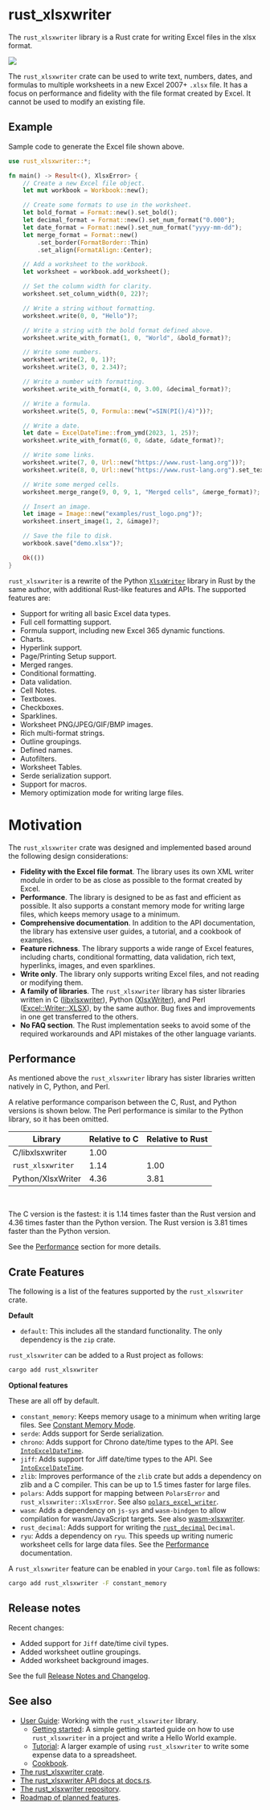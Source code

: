 # rust_xlsxwriter

The `rust_xlsxwriter` library is a Rust crate for writing Excel files in the
xlsx format.

<img src="https://rustxlsxwriter.github.io/images/demo.png">

The `rust_xlsxwriter` crate can be used to write text, numbers, dates, and
formulas to multiple worksheets in a new Excel 2007+ `.xlsx` file. It has a
focus on performance and fidelity with the file format created by Excel. It
cannot be used to modify an existing file.

## Example

Sample code to generate the Excel file shown above.

```rust
use rust_xlsxwriter::*;

fn main() -> Result<(), XlsxError> {
    // Create a new Excel file object.
    let mut workbook = Workbook::new();

    // Create some formats to use in the worksheet.
    let bold_format = Format::new().set_bold();
    let decimal_format = Format::new().set_num_format("0.000");
    let date_format = Format::new().set_num_format("yyyy-mm-dd");
    let merge_format = Format::new()
        .set_border(FormatBorder::Thin)
        .set_align(FormatAlign::Center);

    // Add a worksheet to the workbook.
    let worksheet = workbook.add_worksheet();

    // Set the column width for clarity.
    worksheet.set_column_width(0, 22)?;

    // Write a string without formatting.
    worksheet.write(0, 0, "Hello")?;

    // Write a string with the bold format defined above.
    worksheet.write_with_format(1, 0, "World", &bold_format)?;

    // Write some numbers.
    worksheet.write(2, 0, 1)?;
    worksheet.write(3, 0, 2.34)?;

    // Write a number with formatting.
    worksheet.write_with_format(4, 0, 3.00, &decimal_format)?;

    // Write a formula.
    worksheet.write(5, 0, Formula::new("=SIN(PI()/4)"))?;

    // Write a date.
    let date = ExcelDateTime::from_ymd(2023, 1, 25)?;
    worksheet.write_with_format(6, 0, &date, &date_format)?;

    // Write some links.
    worksheet.write(7, 0, Url::new("https://www.rust-lang.org"))?;
    worksheet.write(8, 0, Url::new("https://www.rust-lang.org").set_text("Rust"))?;

    // Write some merged cells.
    worksheet.merge_range(9, 0, 9, 1, "Merged cells", &merge_format)?;

    // Insert an image.
    let image = Image::new("examples/rust_logo.png")?;
    worksheet.insert_image(1, 2, &image)?;

    // Save the file to disk.
    workbook.save("demo.xlsx")?;

    Ok(())
}
```

`rust_xlsxwriter` is a rewrite of the Python [`XlsxWriter`] library in Rust
by the same author, with additional Rust-like features and APIs. The
supported features are:

- Support for writing all basic Excel data types.
- Full cell formatting support.
- Formula support, including new Excel 365 dynamic functions.
- Charts.
- Hyperlink support.
- Page/Printing Setup support.
- Merged ranges.
- Conditional formatting.
- Data validation.
- Cell Notes.
- Textboxes.
- Checkboxes.
- Sparklines.
- Worksheet PNG/JPEG/GIF/BMP images.
- Rich multi-format strings.
- Outline groupings.
- Defined names.
- Autofilters.
- Worksheet Tables.
- Serde serialization support.
- Support for macros.
- Memory optimization mode for writing large files.


[`XlsxWriter`]: https://xlsxwriter.readthedocs.io/index.html
[rust_xlsxwriter GitHub]: https://github.com/jmcnamara/rust_xlsxwriter


# Motivation

The `rust_xlsxwriter` crate was designed and implemented based around the
following design considerations:

- **Fidelity with the Excel file format**. The library uses its own XML
  writer module in order to be as close as possible to the format created by
  Excel.
- **Performance**. The library is designed to be as fast and efficient as
  possible. It also supports a constant memory mode for writing large files,
  which keeps memory usage to a minimum.
- **Comprehensive documentation**. In addition to the API documentation, the
  library has extensive user guides, a tutorial, and a cookbook of examples.
- **Feature richness**. The library supports a wide range of Excel features,
  including charts, conditional formatting, data validation, rich text,
  hyperlinks, images, and even sparklines.
- **Write only**. The library only supports writing Excel files, and not
  reading or modifying them.
- **A family of libraries**. The `rust_xlsxwriter` library has sister
  libraries written in C ([libxlsxwriter]), Python ([XlsxWriter]), and Perl
  ([Excel::Writer::XLSX]), by the same author. Bug fixes and improvements in
  one get transferred to the others.
- **No FAQ section**. The Rust implementation seeks to avoid some of the
  required workarounds and API mistakes of the other language variants.

[XlsxWriter]: https://xlsxwriter.readthedocs.io/index.html
[libxlsxwriter]: https://libxlsxwriter.github.io
[Excel::Writer::XLSX]: https://metacpan.org/dist/Excel-Writer-XLSX/view/lib/Excel/Writer/XLSX.pm


## Performance

As mentioned above the `rust_xlsxwriter` library has sister libraries
written natively in C, Python, and Perl.

A relative performance comparison between the C, Rust, and Python versions
is shown below. The Perl performance is similar to the Python library, so it
has been omitted.

| Library                       | Relative to C | Relative to Rust |
|-------------------------------|---------------|------------------|
| C/libxlsxwriter               | 1.00          |                  |
| `rust_xlsxwriter`             | 1.14          | 1.00             |
| Python/XlsxWriter             | 4.36          | 3.81             |

<br>

The C version is the fastest: it is 1.14 times faster than the Rust version
and 4.36 times faster than the Python version. The Rust version is 3.81
times faster than the Python version.

See the [Performance] section for more details.

[Performance]:  https://docs.rs/rust_xlsxwriter/latest/rust_xlsxwriter/performance/index.html
[Constant Memory Mode]: https://docs.rs/rust_xlsxwriter/latest/rust_xlsxwriter/performance/index.html#constant-memory-mode


## Crate Features

The following is a list of the features supported by the `rust_xlsxwriter`
crate.

**Default**

- `default`: This includes all the standard functionality. The only
  dependency is the `zip` crate.

`rust_xlsxwriter` can be added to a Rust project as follows:

```bash
cargo add rust_xlsxwriter
```

**Optional features**

These are all off by default.

- `constant_memory`: Keeps memory usage to a minimum when writing large files.
  See [Constant Memory Mode].
- `serde`: Adds support for Serde serialization.
- `chrono`: Adds support for Chrono date/time types to the API. See
  [`IntoExcelDateTime`].
- `jiff`: Adds support for Jiff date/time types to the API. See
  [`IntoExcelDateTime`].
- `zlib`: Improves performance of the `zlib` crate but adds a dependency on
  zlib and a C compiler. This can be up to 1.5 times faster for large files.
- `polars`: Adds support for mapping between `PolarsError` and
  `rust_xlsxwriter::XlsxError`. See also
  [`polars_excel_writer`](https://crates.io/crates/polars_excel_writer).
- `wasm`: Adds a dependency on `js-sys` and `wasm-bindgen` to allow
  compilation for wasm/JavaScript targets. See also
  [wasm-xlsxwriter](https://github.com/estie-inc/wasm-xlsxwriter).
- `rust_decimal`: Adds support for writing the
  [`rust_decimal`](https://crates.io/crates/rust_decimal) `Decimal`.
- `ryu`: Adds a dependency on `ryu`. This speeds up writing numeric
  worksheet cells for large data files. See the [Performance] documentation.

A `rust_xlsxwriter` feature can be enabled in your `Cargo.toml` file as
follows:

```bash
cargo add rust_xlsxwriter -F constant_memory
```

 [`IntoExcelDateTime`]: https://docs.rs/rust_xlsxwriter/latest/rust_xlsxwriter/trait.IntoExcelDateTime.html

## Release notes

Recent changes:

- Added support for `Jiff` date/time civil types.
- Added worksheet outline groupings.
- Added worksheet background images.

See the full [Release Notes and Changelog].

## See also

- [User Guide]: Working with the `rust_xlsxwriter` library.
    - [Getting started]: A simple getting started guide on how to use
      `rust_xlsxwriter` in a project and write a Hello World example.
    - [Tutorial]: A larger example of using `rust_xlsxwriter` to write some
       expense data to a spreadsheet.
    - [Cookbook].
- [The rust_xlsxwriter crate].
- [The rust_xlsxwriter API docs at docs.rs].
- [The rust_xlsxwriter repository].
- [Roadmap of planned features].

[User Guide]: https://rustxlsxwriter.github.io/index.html
[Getting started]: https://rustxlsxwriter.github.io/getting_started.html
[Tutorial]: https://docs.rs/rust_xlsxwriter/latest/rust_xlsxwriter/tutorial/index.html
[Cookbook]: https://docs.rs/rust_xlsxwriter/latest/rust_xlsxwriter/cookbook/index.html

[The rust_xlsxwriter crate]: https://crates.io/crates/rust_xlsxwriter
[The rust_xlsxwriter API docs at docs.rs]: https://docs.rs/rust_xlsxwriter/latest/rust_xlsxwriter/
[The rust_xlsxwriter repository]: https://github.com/jmcnamara/rust_xlsxwriter
[Release Notes and Changelog]: https://docs.rs/rust_xlsxwriter/latest/rust_xlsxwriter/changelog/index.html
[Roadmap of planned features]: https://github.com/jmcnamara/rust_xlsxwriter/issues/1